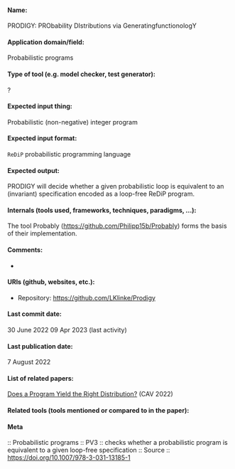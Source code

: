 #### Name:
PRODIGY: PRObability DIstributions via GeneratingfunctionologY

#### Application domain/field:
Probabilistic programs

#### Type of tool (e.g. model checker, test generator):
?

#### Expected input thing:
Probabilistic (non-negative) integer program

#### Expected input format:
`ReDiP` probabilistic programming language

#### Expected output:
PRODIGY will decide whether a given probabilistic loop is equivalent to an (invariant) specification encoded as a loop-free ReDiP program.

#### Internals (tools used, frameworks, techniques, paradigms, ...):
The tool Probably (https://github.com/Philipp15b/Probably) forms the basis of their implementation.

#### Comments:
-

#### URIs (github, websites, etc.):
- Repository: https://github.com/LKlinke/Prodigy

#### Last commit date:
30 June 2022
09 Apr 2023 (last activity)

#### Last publication date:
7 August 2022

#### List of related papers:
[Does a Program Yield the Right Distribution?](https://doi.org/10.1007/978-3-031-13185-1_5) (CAV 2022)

#### Related tools (tools mentioned or compared to in the paper):


#### Meta
:: Probabilistic programs
:: PV3 :: checks whether a probabilistic program is equivalent to a given loop-free specification
:: Source :: https://doi.org/10.1007/978-3-031-13185-1
